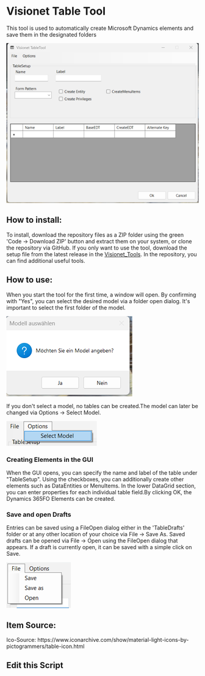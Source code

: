 <h1>Visionet Table Tool</h1>
<p>
  This tool is used to automatically create Microsoft Dynamics elements and save them in the designated folders
</p>
<img src="https://github.com/lucaborgmann/RD_TableTool_WinForms/blob/master/TableTool_Screenshot.png" alt="GUI des TableTools">
<h2>How to install:</h2>
<p>
To install, download the repository files as a ZIP folder using the green 'Code → Download ZIP' button and extract them on your system, or clone the repository via GitHub. If you only want to use the tool, download the setup file from the latest release in the 
  <a href="https://github.com/roedl-dynamics/RD_Tools">Visionet_Tools</a>.
  In the repository, you can find additional useful tools.
</p>
<h2>How to use:</h2>
<p>
  When you start the tool for the first time, a window will open. By confirming with "Yes", you can select the desired model via a folder open dialog. It's important to select the first folder of the model.
</p>
<img src="https://github.com/lucaborgmann/RD_TableTool_WinForms/blob/master/FirstOpen_Screenshot.png" alt="First Dialog">
<p>
  If you don't select a model, no tables can be created.The model can later be changed via Options → Select Model. 
</p>
 <img src="https://github.com/lucaborgmann/RD_TableTool_WinForms/blob/master/OptionsOpen_Screenshot.png" alt="">
<h3>Creating Elements in the GUI</h3>
<p>
  When the GUI opens, you can specify the name and label of the table under "TableSetup". Using the checkboxes, you can additionally create other elements such as DataEntities or MenuItems.
  In the lower DataGrid section, you can enter properties for each individual table field.By clicking OK, the Dynamics 365FO Elements can be created.
</p>
<h3>Save and open Drafts</h3>
<p>
Entries can be saved using a FileOpen dialog either in the 'TableDrafts' folder or at any other location of your choice via File → Save As.
Saved drafts can be opened via File → Open using the FileOpen dialog that appears. If a draft is currently open, it can be saved with a simple click on Save.
</p>
 <img src="https://github.com/lucaborgmann/RD_TableTool_WinForms/blob/master/FileMenuItem.png" alt="">


<h2>Item Source:</h2>
Ico-Source: https://www.iconarchive.com/show/material-light-icons-by-pictogrammers/table-icon.html


<h2>Edit this Script </h2>
